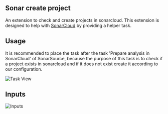 ## Sonar create project
An extension to check and create projects in sonarcloud. This extension is designed to help with [SonarCloud](https://sonarcloud.io/) by providing a helper task.

## Usage
It is recommended to place the task after the task 'Prepare analysis in SonarCloud' of SonarSource, because the purpose of this task is to check if a project exists in sonarcloud and if it does not exist create it according to our configuration.

![Task View](https://i.imgur.com/6cEiX1l.png)

## Inputs
![Inputs](https://i.imgur.com/0Jo9ymX.png)
